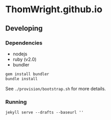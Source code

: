 # ThomWright.github.io

## Developing

### Dependencies

* nodejs
* ruby (v2.0)
* bundler

```bash
gem install bundler
bundle install
```

See `./provision/bootstrap.sh` for more details.

### Running

`jekyll serve --drafts --baseurl ''`

